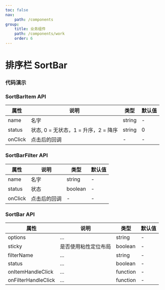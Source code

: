```yaml
---
toc: false
nav:
    path: /components
group:
    title: 业务组件
    path: /components/work
    order: 6
---
```


# 排序栏 SortBar

### 代码演示

<code src="./demo/index.tsx"></code>

### SortBarItem API

| 属性    | 说明                                 | 类型   | 默认值 |
| ------- | ------------------------------------ | ------ | ------ |
| name    | 名字                                 | string | -      |
| status  | 状态, 0 = 无状态，1 = 升序，2 = 降序 | string | 0      |
| onClick | 点击后的回调                         | -      | -      |

### SortBarFilter API

| 属性    | 说明         | 类型    | 默认值 |
| ------- | ------------ | ------- | ------ |
| name    | 名字         | string  | -      |
| status  | 状态         | boolean | -      |
| onClick | 点击后的回调 | -       | -      |

### SortBar API

| 属性                | 说明                 | 类型     | 默认值 |
| ------------------- | -------------------- | -------- | ------ |
| options             | ...                  | string   | -      |
| sticky              | 是否使用粘性定位布局 | boolean  | -      |
| filterName          | ...                  | string   | -      |
| status              | ...                  | boolean  | -      |
| onItemHandleClick   | ...                  | function | -      |
| onFilterHandleClick | ...                  | function | -      |
